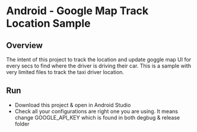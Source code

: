 # Android - Google Map Track Location Sample

## Overview
The intent of this project to track the location and update goggle map UI for every secs to find where the driver is driving their car.
This is a sample with very limited files to track the taxi driver location.

## Run


* Download this project & open in Android Studio
* Check all your configurations are right one you are using. It means change GOOGLE_API_KEY which is found in both degbug & release folder


